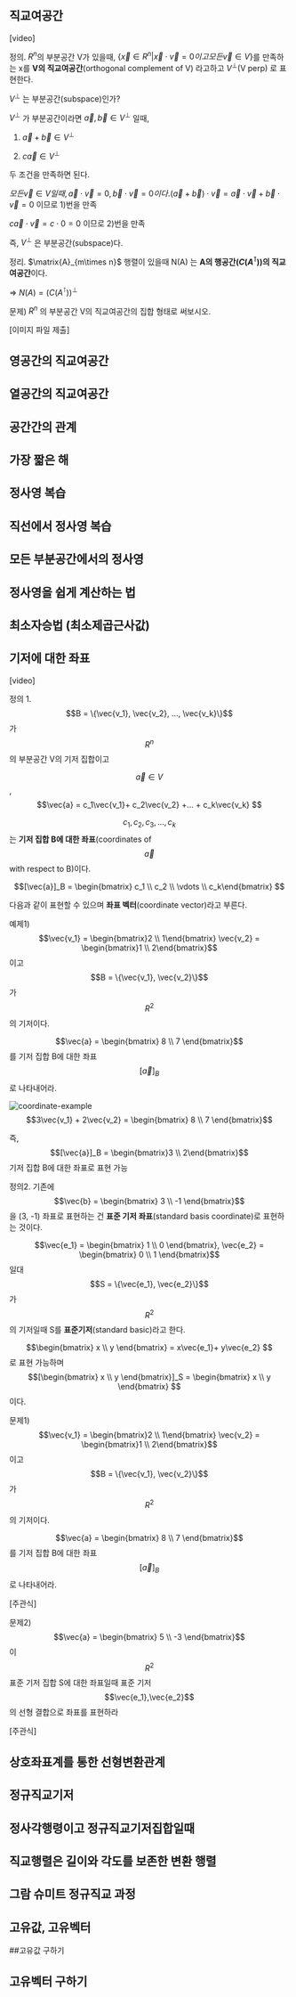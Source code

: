 ## 직교여공간

[video]

<highlight>

정의. $R^n$의 부분공간 V가 있을때, 
$\{\vec{x} \in R^n | \vec{x}\cdot \vec{v} = 0 이고 모든 \vec{v} \in V \}$를 만족하는 x를 **V의 직교여공간**(orthogonal complement of V) 라고하고 $V^\perp$(V perp) 로 표현한다.

</highlight>

$V^\perp$ 는 부분공간(subspace)인가? 

$V^\perp$ 가 부분공간이라면 $\vec{a}, \vec{b} \in V^\perp$ 일때, 

1)  $\vec{a}+\vec{b} \in V^\perp$

2) $c\vec{a} \in V^\perp$ 

두 조건을 만족하면 된다.

$모든 \vec{v} \in V 일때, \vec{a} \cdot \vec{v} = 0, \vec{b} \cdot \vec{v} = 0 이다. (\vec{a} + \vec{b})\cdot\vec{v} = \vec{a}\cdot\vec{v}+ \vec{b}\cdot\vec{v} = 0$ 이므로 1)번을 만족

$c\vec{a}\cdot\vec{v} = c\cdot0 = 0$ 이므로 2)번을 만족

즉, $V^\perp$ 은 부분공간(subspace)다.

정리. $\matrix{A}_{m\times n}$ 행렬이 있을때 N(A) 는 **A의 행공간($C(A^\intercal)$)의 직교여공간**이다.

=> $N(A) = (C(A^\intercal))^\perp$

<recap>

문제) $R^n$ 의 부분공간 V의 직교여공간의 집합 형태로 써보시오.

[이미지 파일 제출]

</recap>

## 영공간의 직교여공간

## 열공간의 직교여공간

## 공간간의 관계

## 가장 짧은 해

## 정사영 복습

## 직선에서 정사영 복습

## 모든 부분공간에서의 정사영

## 정사영을 쉽게 계산하는 법

## 최소자승법 (최소제곱근사값)

## 기저에 대한 좌표

[video]

<highlight>

정의 1. $$B = \{\vec{v_1}, \vec{v_2}, ..., \vec{v_k}\}$$가 $$R^n$$의 부분공간 V의 기저 집합이고

$${\vec{a}} \in V$$,  $$\vec{a} = c_1\vec{v_1}+ c_2\vec{v_2} +... + c_k\vec{v_k} $$

$$c_1, c_2, c_3, ..., c_k$$ 는 **기저 집합 B에 대한 좌표**(coordinates of $$\vec{a}$$ with respect to B)이다. 

$$[\vec{a}]_B = \begin{bmatrix} c_1 \\ c_2 \\ \vdots \\ c_k\end{bmatrix} $$

다음과 같이 표현할 수 있으며 **좌표 벡터**(coordinate vector)라고 부른다.

</highlight>

예제1) $$\vec{v_1} = \begin{bmatrix}2 \\ 1\end{bmatrix} \vec{v_2} = \begin{bmatrix}1 \\ 2\end{bmatrix}$$ 이고 $$B = \{\vec{v_1}, \vec{v_2}\}$$가 $$R^2$$의 기저이다.

$$\vec{a} = \begin{bmatrix} 8 \\ 7 \end{bmatrix}$$ 를 기저 집합 B에 대한 좌표 $$[\vec{a}]_B$$로 나타내어라.

![coordinate-example](/Users/flowkater/work/markdown/Linear-Algebra/coordinate-example.png) $$3\vec{v_1} + 2\vec{v_2} = \begin{bmatrix} 8 \\ 7 \end{bmatrix}$$

즉, $$[\vec{a}]_B = \begin{bmatrix}3 \\ 2\end{bmatrix}$$ 기저 집합 B에 대한 좌표로 표현 가능

<highlight>

정의2.  기존에 $$\vec{b} = \begin{bmatrix} 3 \\ -1 \end{bmatrix}$$을 (3, -1) 좌표로 표현하는 건 **표준 기저 좌표**(standard basis coordinate)로 표현하는 것이다.

$$\vec{e_1} = \begin{bmatrix} 1 \\ 0 \end{bmatrix}, \vec{e_2} = \begin{bmatrix} 0 \\ 1 \end{bmatrix}$$ 일대 $$S = \{\vec{e_1}, \vec{e_2}\}$$가 $$R^2$$ 의 기저일때 S를 **표준기저**(standard basic)라고 한다.

$$\begin{bmatrix} x \\ y \end{bmatrix} = x\vec{e_1}+ y\vec{e_2} $$ 로 표현 가능하며 $$[\begin{bmatrix} x \\ y \end{bmatrix}]_S = \begin{bmatrix} x \\ y \end{bmatrix} $$ 이다.

</highlight>

<recap>

문제1) $$\vec{v_1} = \begin{bmatrix}2 \\ 1\end{bmatrix} \vec{v_2} = \begin{bmatrix}1 \\ 2\end{bmatrix}$$ 이고 $$B = \{\vec{v_1}, \vec{v_2}\}$$가 $$R^2$$의 기저이다.

$$\vec{a} = \begin{bmatrix} 8 \\ 7 \end{bmatrix}$$ 를 기저 집합 B에 대한 좌표 $$[\vec{a}]_B$$로 나타내어라. 

[주관식]

문제2) $$\vec{a} = \begin{bmatrix} 5 \\ -3 \end{bmatrix}$$ 이 $$R^2$$ 표준 기저 집합 S에 대한 좌표일때 표준 기저 $$\vec{e_1},\vec{e_2}$$ 의 선형 결합으로 좌표를 표현하라

[주관식]

</recap> 

## 상호좌표계를 통한 선형변환관계

## 정규직교기저

## 정사각행령이고 정규직교기저집합일때

## 직교행렬은 길이와 각도를 보존한 변환 행렬

## 그람 슈미트 정규직교 과정

## 고유값, 고유벡터

##고유값 구하기

## 고유벡터 구하기

